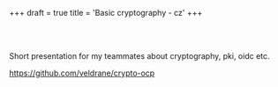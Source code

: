+++
draft = true
title = 'Basic cryptography - cz'
+++

<br><br>

Short presentation for my teammates about cryptography, pki, oidc etc.

https://github.com/veldrane/crypto-ocp

